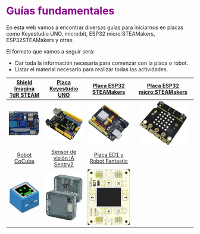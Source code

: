 # <FONT COLOR=#8B008B>Guías fundamentales</font>
En esta web vamos a encontrar diversas guías para iniciarnos en placas como Keyestudio UNO, micro:bit, ESP32 micro:STEAMakers, ESP32STEAMakers y otras.

El formato que vamos a seguir será:

* Dar toda la información necesaria para comenzar con la placa o robot.
* Listar el material necesario para realizar todas las actividades.

<center>

|[Shield Imagina TdR STEAM](https://fgcoca.github.io/GuiasFundamentales/TdR_STEAM/contTdR/)|[Placa Keyestudio UNO](https://fgcoca.github.io/GuiasFundamentales/UNO/contUNO/)|[Placa ESP32 STEAMakers](https://fgcoca.github.io/GuiasFundamentales/STEAMakers/contSM/)|[Placa ESP32 micro:STEAMakers](https://fgcoca.github.io/GuiasFundamentales/microSTEAMakers/contmicroSM/)|
|:-:|:-:|:-:|:-:|
|![TdR STEAM](./img/indice/tdrSTEAM.png)|![UNO](./img/indice/keyestudio-uno-r3.png)|![STEAMakers](./img/indice/STEAMakers.png)|![microSTEAMakers](./img/indice/microSM.png)|
|[Robot CoCube](https://fgcoca.github.io/GuiasFundamentales/cocube/introCC/)|[Sensor de visión IA Sentry2](./docs/Sentry2/contSentry2.md)|[Placa ED1 y Robot Fantastic](https://fgcoca.github.io/GuiasFundamentales/introED1)|[]()|
|![CoCube](./img/indice/cocube.png)|![Sentry2](./img/indice/sentry2.png)|![ED1](./img/indice/ED1.png)||

</center>
